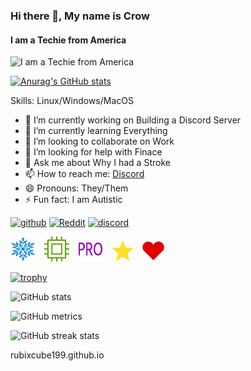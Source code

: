 ### Hi there 👋, My name is Crow
#### I am a Techie from America
![I am a Techie from America](https://cdn.discordapp.com/attachments/1166174277393993738/1170694139470413884/2700d6f5505c41ec96ed10798d9f86ac.gif?ex=65d1f161&is=65bf7c61&hm=8df11ea8a98a3a3c795ab949b46e8f4b60853c550aa16e8652418cd0183d21cf&)

[![Anurag's GitHub stats](https://github-readme-stats.vercel.app/api?username=rubixcube199)](https://github.com/anuraghazra/github-readme-stats)

Skills: Linux/Windows/MacOS

- 🔭 I’m currently working on Building a Discord Server 
- 🌱 I’m currently learning Everything 
- 👯 I’m looking to collaborate on Work 
- 🤔 I’m looking for help with Finace 
- 💬 Ask me about Why I had a Stroke 
- 📫 How to reach me: [Discord](https://discord.gg/yogi) 
- 😄 Pronouns: They/Them 
- ⚡ Fun fact: I am Autistic 


[<img src='https://cdn.jsdelivr.net/npm/simple-icons@3.0.1/icons/github.svg' alt='github' height='40'>](https://github.com/rubixcube199)  [<img src='https://cdn.jsdelivr.net/npm/simple-icons@3.0.1/icons/reddit.svg' alt='Reddit' height='40'>](https://www.reddit.com/user/ProperCommand5425)  [<img src='https://cdn.jsdelivr.net/npm/simple-icons@3.0.1/icons/discord.svg' alt='discord' height='40'>](https://discord.gg/yogi)  

<a href='https://archiveprogram.github.com/'><img src='https://raw.githubusercontent.com/acervenky/animated-github-badges/master/assets/acbadge.gif' width='40' height='40'></a> <a href='https://docs.github.com/en/developers'><img src='https://raw.githubusercontent.com/acervenky/animated-github-badges/master/assets/devbadge.gif' width='40' height='40'></a> <a href='https://github.com/pricing'><img src='https://raw.githubusercontent.com/acervenky/animated-github-badges/master/assets/pro.gif' width='40' height='40'></a> <a href='https://stars.github.com/'><img src='https://raw.githubusercontent.com/acervenky/animated-github-badges/master/assets/starbadge.gif' width='35' height='35'></a> <a href='https://docs.github.com/en/github/supporting-the-open-source-community-with-github-sponsors'><img src='https://raw.githubusercontent.com/acervenky/animated-github-badges/master/assets/sponsorbadge.gif' width='35' height='35'></a> 

[![trophy](https://github-profile-trophy.vercel.app/?username=rubixcube199)](https://github.com/ryo-ma/github-profile-trophy)

![GitHub stats](https://github-readme-stats.vercel.app/api?username=rubixcube199&show_icons=true)  

![GitHub metrics](https://metrics.lecoq.io/rubixcube199)  

![GitHub streak stats](https://streak-stats.demolab.com/?user=rubixcube199)  


rubixcube199.github.io
